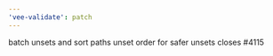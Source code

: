 ```yaml
---
'vee-validate': patch
---
```


batch unsets and sort paths unset order for safer unsets closes #4115
